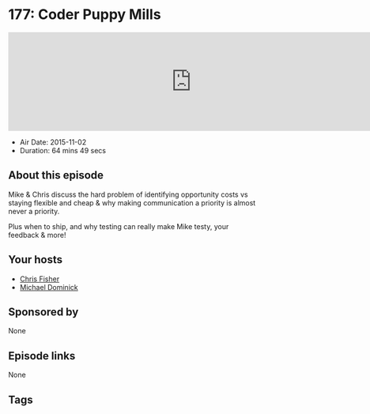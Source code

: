 # 177: Coder Puppy Mills

<iframe src="https://player.fireside.fm/v2/MLf2ZzhC+BtfaO9ap?theme=dark" width="740" height="200" frameborder="0" scrolling="no"></iframe>

* Air Date: 2015-11-02
* Duration: 64 mins 49 secs

## About this episode

Mike & Chris discuss the hard problem of identifying opportunity costs vs staying flexible and cheap & why making communication a priority is almost never a priority.

Plus when to ship, and why testing can really make Mike testy, your feedback & more!

## Your hosts
* [Chris Fisher](https://coder.show/hosts/chrislas)
* [Michael Dominick](https://coder.show/hosts/michael)

## Sponsored by

None



## Episode links

None



## Tags

